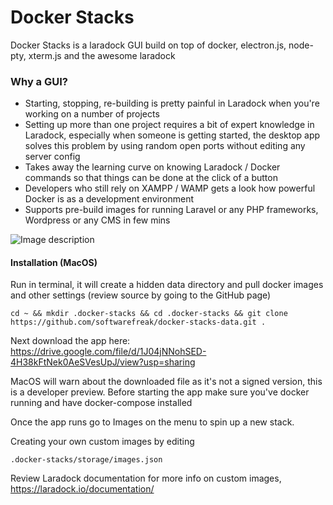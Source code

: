 # Docker Stacks
Docker Stacks is a laradock GUI build on top of docker, electron.js, node-pty, xterm.js and the awesome laradock

### Why a GUI?

- Starting, stopping, re-building is pretty painful in Laradock when you're working on a number of projects
- Setting up more than one project requires a bit of expert knowledge in Laradock, especially when someone is getting started, the desktop app solves this problem by using random open ports without editing any server config
- Takes away the learning curve on knowing Laradock / Docker commands so that things can be done at the click of a button
- Developers who still rely on XAMPP / WAMP gets a look how powerful Docker is as a development environment
- Supports pre-build images for running Laravel or any PHP frameworks, Wordpress or any CMS in few mins


![Image description](https://github.com/softwarefreak/docker-stacks/blob/master/Screenshot%202020-04-12%20at%2011.33.41%20AM.png?raw=true)

#### Installation (MacOS)

Run in terminal, it will create a hidden data directory and pull docker images and other settings (review source by going to the GitHub page)

```
cd ~ && mkdir .docker-stacks && cd .docker-stacks && git clone https://github.com/softwarefreak/docker-stacks-data.git .

```

Next download the app here: https://drive.google.com/file/d/1J04jNNohSED-4H38kFtNek0AeSVesUpJ/view?usp=sharing

MacOS will warn about the downloaded file as it's not a signed version, this is a developer preview. Before starting the app make sure you've docker running and have docker-compose installed

Once the app runs go to Images on the menu to spin up a new stack.

Creating your own custom images by editing

```
.docker-stacks/storage/images.json
```
Review Laradock documentation for more info on custom images, https://laradock.io/documentation/
